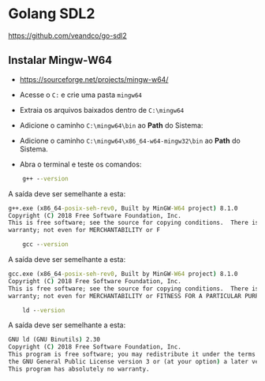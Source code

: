 # Golang SDL2

https://github.com/veandco/go-sdl2

## Instalar Mingw-W64

- https://sourceforge.net/projects/mingw-w64/

- Acesse o `C:` e crie uma pasta `mingw64`

- Extraia os arquivos baixados dentro de `C:\mingw64`

- Adicione o caminho `C:\mingw64\bin` ao __Path__ do Sistema:

- Adicione o caminho `C:\mingw64\x86_64-w64-mingw32\bin` ao __Path__ do Sistema.

- Abra o terminal e teste os comandos:

```cmd
    g++ --version
```

A saída deve ser semelhante a esta:

```cmd
g++.exe (x86_64-posix-seh-rev0, Built by MinGW-W64 project) 8.1.0
Copyright (C) 2018 Free Software Foundation, Inc.
This is free software; see the source for copying conditions.  There is NO
warranty; not even for MERCHANTABILITY or F
```

```cmd
    gcc --version
```

A saída deve ser semelhante a esta:

```cmd
gcc.exe (x86_64-posix-seh-rev0, Built by MinGW-W64 project) 8.1.0
Copyright (C) 2018 Free Software Foundation, Inc.
This is free software; see the source for copying conditions.  There is NO
warranty; not even for MERCHANTABILITY or FITNESS FOR A PARTICULAR PURPOSE.
```

```cmd
    ld --version
```

A saída deve ser semelhante a esta:

```cmd
GNU ld (GNU Binutils) 2.30
Copyright (C) 2018 Free Software Foundation, Inc.
This program is free software; you may redistribute it under the terms of
the GNU General Public License version 3 or (at your option) a later version.
This program has absolutely no warranty.
```
